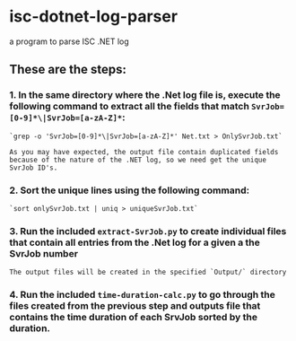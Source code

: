 # isc-dotnet-log-parser

a program to parse ISC .NET log

## These are the steps:

### 1. In the same directory where the .Net log file is, execute the following command to extract all the fields that match `SvrJob=[0-9]*\|SvrJob=[a-zA-Z]*`:

	`grep -o 'SvrJob=[0-9]*\|SvrJob=[a-zA-Z]*' Net.txt > OnlySvrJob.txt`

	As you may have expected, the output file contain duplicated fields because of the nature of the .NET log, so we need get the unique SvrJob ID's.

### 2. Sort the unique lines using the following command:

	`sort onlySvrJob.txt | uniq > uniqueSvrJob.txt`

### 3. Run the included `extract-SvrJob.py` to create individual files that contain all entries from the .Net log for a given a the SvrJob number

	The output files will be created in the specified `Output/` directory

### 4. Run the included `time-duration-calc.py` to go through the files created from the previous step and outputs file that contains the time duration of each SrvJob sorted by the duration.

